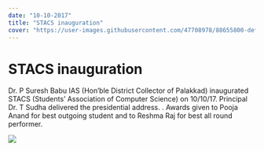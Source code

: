 ```yaml
---
date: "10-10-2017"
title: "STACS inauguration"
cover: "https://user-images.githubusercontent.com/47708978/88655800-def9e600-d0ec-11ea-9f31-8b1ff73bae3d.jpg"
---
```

# STACS inauguration

Dr. P Suresh Babu IAS (Hon’ble District Collector of Palakkad) inaugurated STACS (Students’ Association of Computer Science) on 10/10/17. Principal Dr. T Sudha delivered the presidential address. . Awards given to Pooja Anand for best outgoing student and to Reshma Raj for best all round performer.

![](https://user-images.githubusercontent.com/47708978/88570936-867a0880-d05a-11ea-9dba-a691420a95cd.jpg)
